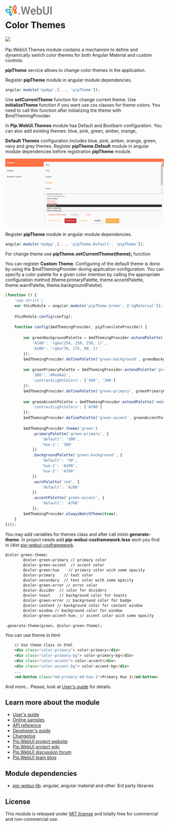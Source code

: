 # <img src="https://github.com/pip-webui/pip-webui/raw/master/doc/Logo.png" alt="Pip.WebUI Logo" style="max-width:30%"> <br/> Color Themes

![](https://img.shields.io/badge/license-MIT-blue.svg)

Pip.WebUI.Themes module contains a mechanism to define and dynamically switch color themes for both Angular Material and custom controls.

**pipTheme** service allows to change color themes in the application.

Register **pipTheme** module in angular module dependencies.
```javascript
angular.module('myApp',[..., 'pipTheme']);
```
Use **setCurrentTheme** function for change current theme.
Use **initializeTheme** function if you want use css classes for theme colors. You need to call this function after initializing the theme with $mdThemingProvider.

In **Pip.WebUI.Themes** module has Default and Bootbarn configuration. You can also add existing themes: blue, pink, green, amber, orange, 

**Default Themes** configuration includes blue, pink, amber, orange, green, navy and grey themes.
Register **pipTheme.Default** module in angular module dependencies before registration **pipTheme** module.

<img src="doc/images/img_default.png"/>

Register **pipTheme** module in angular module dependencies.
```javascript
angular.module('myApp',[..., 'pipTheme.Default', 'pipTheme']);
```

For change theme use **pipTheme.setCurrentTheme(theme);** function

You can register **Custom Theme**. 
Configuring of the default theme is done by using the $mdThemingProvider during application configuration.
You can specify a color palette for a given color intention by calling the appropriate configuration method (theme.primaryPalette, theme.accentPalette, theme.warnPalette, theme.backgroundPalette).

```javascript
(function () {
    'use strict';
    var thisModule = angular.module('pipTheme.Green', ['ngMaterial']);

    thisModule.config(config);

    function config($mdThemingProvider, pipTranslateProvider) {

        var greenBackgroundPalette = $mdThemingProvider.extendPalette('grey', {
            'A100': 'rgba(250, 250, 250, 1)',
            'A200': 'rgba(76, 175, 80, 1)'
        });
        $mdThemingProvider.definePalette('green-background', greenBackgroundPalette);

        var greenPrimaryPalette = $mdThemingProvider.extendPalette('green', {
            '300': '#9ed4a1',
            'contrastLightColors': ['500', '300']
        });
        $mdThemingProvider.definePalette('green-primary', greenPrimaryPalette);

        var greenAccentPalette = $mdThemingProvider.extendPalette('amber', {
            'contrastLightColors': ['A700']
        });
        $mdThemingProvider.definePalette('green-accent', greenAccentPalette);

        $mdThemingProvider.theme('green')
            .primaryPalette('green-primary', {
                'default': '500',
                'hue-1': '300'
            })
            .backgroundPalette('green-background', {
                'default': '50',  
                'hue-1': 'A200',  
                'hue-2': 'A700'   
            })
            .warnPalette('red', {
                'default': 'A200'
            })
            .accentPalette('green-accent', {
                'default': 'A700'
            });
        $mdThemingProvider.alwaysWatchTheme(true);
    }
})();
```

You may add variables for themes class and after call mixin **generate-theme**.
In project needs add **pip-webui-cssframework.less** wich you find in /dist [pip-webui-cssframework](https://github.com/pip-webui/pip-webui-cssframework).

```less
@color-green-theme:
        @color-green-primary // primary color
        @color-green-accent  // accent color
        @color-green-hue    // primary color wich some opacity
        @color-primary    // text color  
        @color-secondary  // text color with some opacity 
        @color-green-error // error color
        @color-divider  // color for dividers  
        @color-toast    // background color for toasts    
        @color-green-error // background color for badge   
        @color-content // background color for content window
        @color-window // background color for window
        @color-green-accent-hue; // accent color wich some opacity

.generate-theme(green, @color-green-theme);
```

You can use theme in html
```html
    // Use theme class in html
    <div class="color-primary"> color-primary</div>
    <div class="color-primary-bg"> color-primary-bg</div>
    <div class="color-accent"> color-accent</div>
    <div class="color-accent-bg"> color-accent-bg</div>
    ...
    <md-button class="md-primary md-hue-1">Primary Hue 1</md-button>
```

And more... Please, look at [User's guide](https://github.com/pip-webui/pip-webui-themes/blob/master/doc/UsersGuide.md) for details.

## Learn more about the module

- [User's guide](https://github.com/pip-webui/pip-webui-themes/blob/master/doc/UsersGuide.md)
- [Online samples](http://webui.pipdevs.com/pip-webui-themes/index.html)
- [API reference](http://webui-api.pipdevs.com/pip-webui-themes/index.html)
- [Developer's guide](https://github.com/pip-webui/pip-webui-themes/blob/master/doc/DevelopersGuide.md)
- [Changelog](https://github.com/pip-webui/pip-webui-themes/blob/master/CHANGELOG.md)
- [Pip.WebUI project website](http://www.pipwebui.org)
- [Pip.WebUI project wiki](https://github.com/pip-webui/pip-webui/wiki)
- [Pip.WebUI discussion forum](https://groups.google.com/forum/#!forum/pip-webui)
- [Pip.WebUI team blog](https://pip-webui.blogspot.com/)

## <a name="dependencies"></a>Module dependencies

* [pip-webui-lib](https://github.com/pip-webui/pip-webui-lib): angular, angular material and other 3rd party libraries

## <a name="license"></a>License

This module is released under [MIT license](License) and totally free for commercial and non-commercial use.
